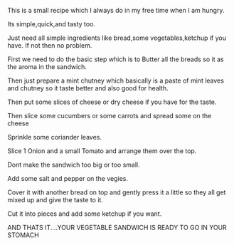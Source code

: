 This is a small recipe which I always do in my free time when I am hungry.

Its simple,quick,and tasty too.

Just need all simple ingredients like bread,some vegetables,ketchup if you have. If not then no problem.

First we need to do the basic step which is to Butter all the breads so it as the aroma in the sandwich.

Then just prepare a mint chutney which basically is a paste of mint leaves and chutney so it taste better and also good for health.

Then put some slices of cheese or dry cheese if you have for the taste.

Then slice some cucumbers or some carrots and spread some on the cheese

Sprinkle some coriander leaves.

Slice 1 Onion and a small Tomato and arrange them over the top.

Dont make the sandwich too big or too small.

Add some salt and pepper on the vegies.

Cover it with another bread on top and gently press it a little so they all get mixed up and give the taste to it.

Cut it into pieces and add some ketchup if you want.

AND THATS IT....YOUR VEGETABLE SANDWICH IS READY TO GO IN YOUR STOMACH